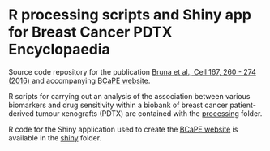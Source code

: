 R processing scripts and Shiny app for Breast Cancer PDTX Encyclopaedia
=======================================================================

Source code repository for the publication [Bruna et al., Cell 167, 260 - 274 (2016) ](http://www.cell.com/cell/abstract/S0092-8674(16)31138-2) and accompanying
[BCaPE website](http://caldaslab.cruk.cam.ac.uk/bcape).

R scripts for carrying out an analysis of the association between various
biomarkers and drug sensitivity within a biobank of breast cancer patient-derived
tumour xenografts (PDTX) are contained with the [processing](processing/README.md) folder.

R code for the Shiny application used to create the [BCaPE website](http://caldaslab.cruk.cam.ac.uk/bcape/) is available in the [shiny](shiny/README.md)
folder.
